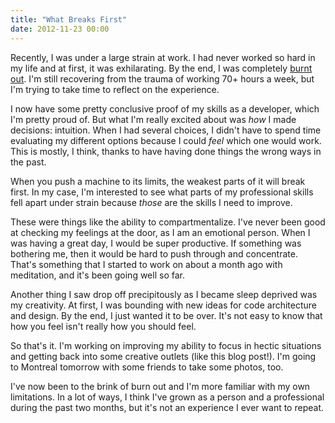 ```yaml
---
title: "What Breaks First"
date: 2012-11-23 00:00
---
```


Recently, I was under a large strain at work. I had never worked so hard in my life and at first, it was exhilarating. By the end, I was completely [burnt out](http://ashfurrow.com/blog/burnt-out). I'm still recovering from the trauma of working 70+ hours a week, but I'm trying to take time to reflect on the experience.

I now have some pretty conclusive proof of my skills as a developer, which I'm pretty proud of. But what I'm really excited about was _how_ I made decisions: intuition. When I had several choices, I didn't have to spend time evaluating my different options because I could _feel_ which one would work. This is mostly, I think, thanks to have having done things the wrong ways in the past.

When you push a machine to its limits, the weakest parts of it will break first. In my case, I'm interested to see what parts of my professional skills fell apart under strain because _those_ are the skills I need to improve.

These were things like the ability to compartmentalize. I've never been good at checking my feelings at the door, as I am an emotional person. When I was having a great day, I would be super productive. If something was bothering me, then it would be hard to push through and concentrate. That's something that I started to work on about a month ago with meditation, and it's been going well so far.

Another thing I saw drop off precipitously as I became sleep deprived was my creativity. At first, I was bounding with new ideas for code architecture and design. By the end, I just wanted it to be over. It's not easy to know that how you feel isn't really how you should feel.

So that's it. I'm working on improving my ability to focus in hectic situations and getting back into some creative outlets (like this blog post!). I'm going to Montreal tomorrow with some friends to take some photos, too.

I've now been to the brink of burn out and I'm more familiar with my own limitations. In a lot of ways, I think I've grown as a person and a professional during the past two months, but it's not an experience I ever want to repeat.

<!-- more -->
